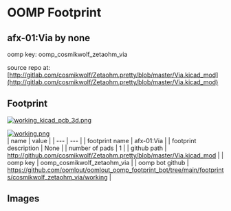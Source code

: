 # OOMP Footprint  
## afx-01:Via  by none  
  
oomp key: oomp_cosmikwolf_zetaohm_via  
  
source repo at: [http://gitlab.com/cosmikwolf/Zetaohm.pretty/blob/master/Via.kicad_mod](http://gitlab.com/cosmikwolf/Zetaohm.pretty/blob/master/Via.kicad_mod)  
## Footprint  
  
[![working_kicad_pcb_3d.png](working_kicad_pcb_3d_600.png)](working_kicad_pcb_3d.png)  
  
[![working.png](working_600.png)](working.png)  
| name | value | 
| --- | --- | 
| footprint name | afx-01:Via | 
| footprint description | None | 
| number of pads | 1 | 
| github path | http://github.com/cosmikwolf/Zetaohm.pretty/blob/master/Via.kicad_mod | 
| oomp key | oomp_cosmikwolf_zetaohm_via | 
| oomp bot github | https://github.com/oomlout/oomlout_oomp_footprint_bot/tree/main/footprints/cosmikwolf_zetaohm_via/working | 
## Images  
